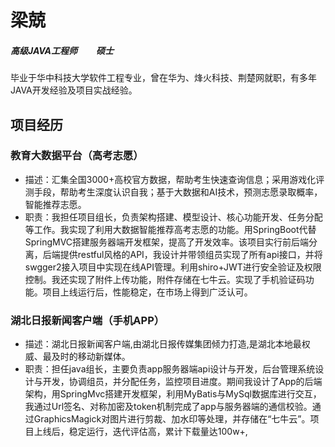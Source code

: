 # 梁兢

##### 高级JAVA工程师         硕士

毕业于华中科技大学软件工程专业，曾在华为、烽火科技、荆楚网就职，有多年JAVA开发经验及项目实战经验。

## 项目经历
### 教育大数据平台（高考志愿）
* 描述：汇集全国3000+高校官方数据，帮助考生快速查询信息；采用游戏化评测手段，帮助考生深度认识自我；基于大数据和AI技术，预测志愿录取概率，智能推荐志愿。 
* 职责：我担任项目组长，负责架构搭建、模型设计、核心功能开发、任务分配等工作。我实现了利用大数据智能推荐高考志愿的功能。用SpringBoot代替SpringMVC搭建服务器端开发框架，提高了开发效率。该项目实行前后端分离，后端提供restful风格的API，我设计并带领组员实现了所有api接口，并将swgger2接入项目中实现在线API管理。利用shiro+JWT进行安全验证及权限控制。我还实现了附件上传功能，附件存储在七牛云。实现了手机验证码功能。项目上线运行后，性能稳定，在市场上得到广泛认可。
### 湖北日报新闻客户端（手机APP）
* 描述：湖北日报新闻客户端,由湖北日报传媒集团倾力打造,是湖北本地最权威、最及时的移动新媒体。 
* 职责：担任java组长，主要负责app服务器端api设计与开发，后台管理系统设计与开发，协调组员，并分配任务，监控项目进度。期间我设计了App的后端架构，用SpringMvc搭建开发框架，利用MyBatis与MySql数据库进行交互，我通过Url签名、对称加密及token机制完成了app与服务器端的通信校验。通过GraphicsMagick对图片进行剪裁、加水印等处理，并存储在“七牛云”。项目上线后，稳定运行，迭代评估高，累计下载量达100w+,
